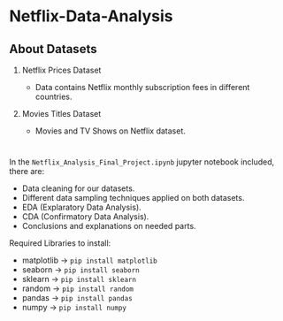 # Netflix-Data-Analysis

## About Datasets
1. Netflix Prices Dataset
   - Data contains Netflix monthly subscription fees in different countries.

2. Movies Titles Dataset
   - Movies and TV Shows on Netflix dataset.

#
In the `Netflix_Analysis_Final_Project.ipynb` jupyter notebook included, there are:
 - Data cleaning for our datasets.
 - Different data sampling techniques applied on both datasets.
 - EDA (Explaratory Data Analysis).
 - CDA (Confirmatory Data Analysis).
 - Conclusions and explanations on needed parts.

Required Libraries to install:
- matplotlib  ->  `pip install matplotlib`
- seaborn  ->  `pip install seaborn`
- sklearn  ->  `pip install sklearn`
- random  ->  `pip install random`
- pandas  ->  `pip install pandas`
- numpy  ->  `pip install numpy`




